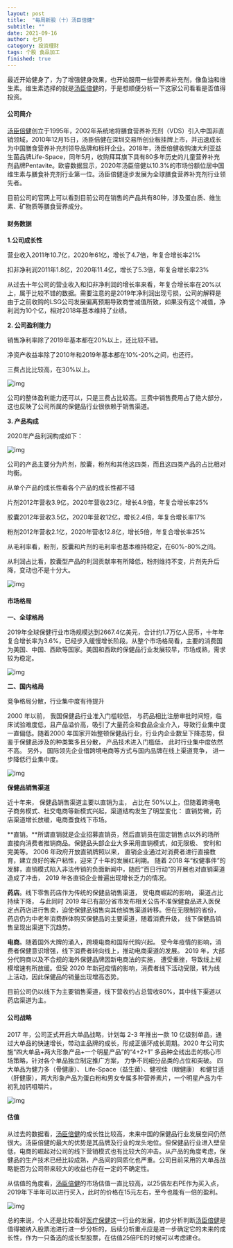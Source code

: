 ```yaml
---
layout: post
title:  "每周新股（十）汤臣倍健"
subtitle: ""
date: 2021-09-16
author: 七月
category: 投资理财
tags: 个股 食品加工
finished: true
---
```


最近开始健身了，为了增强健身效果，也开始服用一些营养素补充剂，像鱼油和维生素。维生素选择的就是[汤臣倍健](https://xueqiu.com/S/SZ300146?from=status_stock_match)的，于是想顺便分析一下这家公司看看是否值得投资。

#### 公司简介

[汤臣倍健](https://xueqiu.com/S/SZ300146?from=status_stock_match)创立于1995年，2002年系统地将膳食营养补充剂（VDS）引入中国非直销领域，2010年12月15日，汤臣倍健在深圳交易所创业板挂牌上市，并迅速成长为中国膳食营养补充剂领导品牌和标杆企业。2018年，汤臣倍健收购澳大利亚益生菌品牌Life-Space，同年5月，收购拜耳旗下具有80多年历史的儿童营养补充剂品牌Pentavite。欧睿数据显示，2020年汤臣倍健以10.3%的市场份额位居中国维生素与膳食补充剂行业第一位。汤臣倍健逐步发展为全球膳食营养补充剂行业领先者。

目前公司的官网上可以看到目前公司在销售的产品共有80种，涉及蛋白质、维生素、矿物质等膳食营养成分。

#### 财务数据

**1.公司成长性**

营业收入2011年10.7亿，2020年61亿，增长了4.7倍，年复合增长率21%

扣非净利润2011年1.8亿，2020年11.4亿，增长了5.3倍，年复合增长率23%

从过去十年公司的营业收入和扣非净利润的增长率来看，年复合增长率在20%以上，属于比较不错的数据。需要注意的是2019年净利润出现亏损，公司的解释是由于之前收购的LSG公司发展偏离预期导致商誉减值所致，如果没有这个减值，净利润为10个亿，相对2018年基本维持了业绩。

**2. 公司盈利能力**

销售净利率除了2019年基本都在20%以上，还比较不错。

净资产收益率除了2010年和2019年基本都在10%-20%之间，也还行。

三费占比比较高，在30%以上。

![img](/img/2021-09-16-TangChenBeiJian/17b1bacff72406b3fc2fc873.png!800.jpg)

公司的整体盈利能力还可以，只是三费占比较高。三费中销售费用占了绝大部分，这也反映了公司所属的保健品行业很依赖于销售渠道。

**3. 产品构成**

2020年产品利润构成如下：

![img](/img/2021-09-16-TangChenBeiJian/17b1bacff483f563fe2ace5d.png!800.jpg)

公司的产品主要分为片剂，胶囊，粉剂和其他这四类，而且这四类产品的占比相对均衡。

从单个产品的成长性看各个产品的成长性都不错

片剂2012年营收3.9亿，2020年营收23亿，增长4.9倍，年复合增长率25%

胶囊2012年营收3.5亿，2020年营收12亿，增长2.4倍，年复合增长率17%

粉剂2012年营收2.1亿，2020年营收12.8亿，增长5倍，年复合增长率25%

从毛利率看，粉剂，胶囊和片剂的毛利率也基本维持稳定，在60%-80%之间。

从利润占比看，胶囊型产品的利润贡献率有所降低，粉剂维持不变，片剂先升后降，变动也不是十分大。

![img](/img/2021-09-16-TangChenBeiJian/17b1bad013840063fe0a8878.png!800-16323194623145.jpg)

#### 市场格局

**一、全球格局**

2019年全球保健行业市场规模达到2667.4亿美元，合计约1.7万亿人民币，十年年复合增长率为3.6%，已经步入缓慢增长阶段。从整个市场格局看，主要的消费国为美国、中国、西欧等国家。美国和西欧的保健品行业发展较早，市场成熟，需求较为稳定。

![img](/img/2021-09-16-TangChenBeiJian/17b1bacff553f4d3fce99060.png!800.jpg)

**二、国内格局**

竞争格局分散，行业集中度有待提升

2000 年以前， 我国保健品行业准入门槛较低， 与药品相比注册审批时间短，临床试验难度低，且产品溢价高，吸引了大量药企和食品企业介入，导致行业集中度一直偏低。随着2000 年国家开始整顿保健品行业，行业内企业数呈下降态势，但鉴于保健品涉及的种类繁多且分散， 产品技术进入门槛低， 此时行业集中度依然不高。 另外， 国际领先企业借跨境电商等方式与国内品牌在线上渠道竞争， 进一步降低行业集中度。

![img](/img/2021-09-16-TangChenBeiJian/17b1bacff7040103fcf23255.png!800.jpg)

**保健品销售渠道**

近十年来， 保健品销售渠道主要以直销为主， 占比在 50%以上，但随着跨境电子商务模式、社交电商等新模式兴起，渠道结构发生了明显变化： 直销势微，药店渠道增长放缓，电商蚕食线下市场。

**直销。**所谓直销就是企业招募直销员，然后直销员在固定销售点以外的场所直接向消费者推销商品。保健品头部企业大多采用直销模式，如无限极、 安利和完美等。 2006 年政府开放直销牌照以来， 直销企业通过对消费者进行直接教育，建立良好的客户粘性，迎来了十年的发展红利期。 随着 2018 年“权健事件”的发酵，直销模式陷入非法传销的负面新闻中，随后“百日行动”的开展也对直销渠道造成了冲击， 2019 年各直销企业普遍出现增长乏力的情况。

**药店**。线下零售药店作为传统的保健品销售渠道， 受电商崛起的影响， 渠道占比持续下降， 与此同时 2019 年已有部分省市发布相关公告不准保健食品进入医保定点药店进行售卖，迫使保健品销售向其他销售渠道转移。但在无限制的省份， 药店仍为中老年消费群体购买保健品的主要渠道，随着消费升级， 线下保健品销售呈现出渠道下沉趋势。

**电商**。随着国外大牌的涌入，跨境电商和国际代购兴起。 受今年疫情的影响，消费者保健意识增强，线下消费者转向线上，推动电商渠道的发展。 2019 年，大部分代购商以及不合规的海外保健品牌因新电商法的实施， 遭受重挫，导致线上规模增速有所放缓。但受 2020 年新冠疫情的影响，消费者线下活动受限，转为线上活动，因此保健品的销量出现增高态势。

目前公司仍以线下为主要销售渠道，线下营收约占总营收80%，其中线下渠道以药店渠道为主。

#### 公司战略

2017 年，公司正式开启大单品战略，计划每 2-3 年推出一款 10 亿级别单品，通过大单品的快速增长，带动主品牌的成长，形成正循环成长周期。2020 年公司实施“四大单品+两大形象产品+一个明星产品”的“4+2+1” 多品种全线出击的核心市场策略，针对各个单品独立制定推广方案， 力争不同细分品类的占位和突破。 四大单品为健力多（骨健康）、 Life-Space（益生菌）、健视佳（眼健康） 和健甘适（肝健康），两大形象产品为蛋白粉和男女专属多种营养素片，一个明星产品为牛初乳加钙咀嚼片。

![img](/img/2021-09-16-TangChenBeiJian/17b1bacff6f3f4e3fea0d748.png!800.jpg)

#### 估值

从过去的数据看，[汤臣倍健](https://xueqiu.com/S/SZ300146?from=status_stock_match)的成长性比较高，未来中国的保健品行业发展空间仍然很大。汤臣倍健的最大的优势是其品牌及行业的龙头地位。但保健品行业进入壁垒低，电商的崛起对公司的线下营销模式也有比较大的冲击。从产品的角度考虑，保健品的生产技术已经比较成熟，产品间的同质化也严重。公司目前采用的大单品战略能否为公司带来较大的收益也存在一定的不确定性。

从估值的角度看，[汤臣倍健](https://xueqiu.com/S/SZ300146?from=status_stock_match)的市场估值一直比较高，以25倍左右PE作为买入点，2019年下半年可以进行买入，此时的价格在15元左右，至今也能有一倍的盈利。

![img](/img/2021-09-16-TangChenBeiJian/17b1bacff583f573fefffa7f.png!800.jpg)

总的来说，个人还是比较看好[医疗保健](https://xueqiu.com/S/CSIH30178?from=status_stock_match)这一行业的发展，初步分析判断[汤臣倍健](https://xueqiu.com/S/SZ300146?from=status_stock_match)是值得被纳入股票池进行进一步分析的，后续分析重点应是进一步确定它的未来的成长性，作为一只备选的成长型股票，在估值25倍PE的时候可以考虑建仓。

